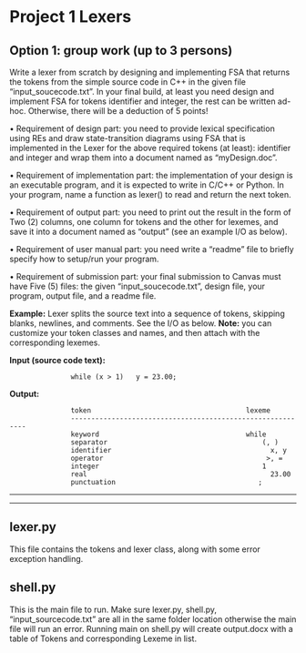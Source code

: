 # Project 1 Lexers


## Option 1: group work (up to 3 persons)  
 
Write a lexer from scratch by designing and implementing FSA that returns the tokens from the simple source code in C++ in the given file “input_soucecode.txt”. In your final build, at least you need design and implement FSA for tokens identifier and integer, the rest can be written ad-hoc. Otherwise, there will be a deduction of 5 points! 
 
• Requirement  of  design  part:  you  need  to  provide  lexical  specification  using  REs  and draw state-transition diagrams using FSA that is implemented in the Lexer for the above required tokens (at least): identifier and integer and wrap them into a document named as 
“myDesign.doc”. 

• Requirement of implementation part: the implementation of your design is an executable program, and it is expected to write in C/C++ or Python. In your program, name a function as lexer() to read and return the next token.   

• Requirement  of  output  part:  you  need  to  print  out  the  result  in  the  form  of  Two  (2) columns,  one  column  for  tokens  and  the  other  for  lexemes,  and  save  it  into  a  document named as “output” (see an example I/O as below). 

• Requirement of user manual part: you need write a “readme” file to briefly specify how to setup/run your program. 

• Requirement  of  submission  part:  your  final  submission  to  Canvas  must  have  Five  (5) files: the given “input_soucecode.txt”, design file, your program, output file, and a readme file. 

**Example:** Lexer splits the source text into a sequence of tokens, skipping blanks, newlines, and comments. See the I/O as below. **Note:** you can customize your token classes and names, and then attach with the corresponding lexemes. 

**Input (source code text):**

                   while (x > 1)   y = 23.00; 
  
**Output:**
 
                   token                                      lexeme
                   -----------------------------------------------------------
                   keyword                                    while 
                   separator                                      (, )            
                   identifier                                       x, y 
                   operator                                        >, = 
                   integer                                        1 
                   real                                             23.00  
                   punctuation                                   ; 

-------------------------------------------------------------------------------
-------------------------------------------------------------------------------

## lexer.py
This file contains the tokens and lexer class, along with some error exception handling. 

## shell.py
This is the main file to run. 
Make sure lexer.py, shell.py, “input_sourcecode.txt” are all in the same folder location otherwise the main file will run an error. 
Running main on shell.py will create output.docx with a table of Tokens and corresponding Lexeme in list.
